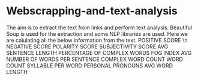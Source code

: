 # Webscrapping-and-text-analysis
The aim is to extract the text from links and perform text analysis. Beautiful Soup is used for the extraction and some NLP libraries are used. 
Here we are calulating all the below information from the text.
POSITIVE SCORE \n
NEGATIVE SCORE
POLARITY SCORE
SUBJECTIVITY SCORE
AVG SENTENCE LENGTH
PERCENTAGE OF COMPLEX WORDS
FOG INDEX
AVG NUMBER OF WORDS PER SENTENCE
COMPLEX WORD COUNT
WORD COUNT
SYLLABLE PER WORD
PERSONAL PRONOUNS
AVG WORD LENGTH
